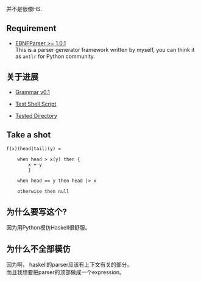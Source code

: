 并不是很像HS.

## Requirement 
- [EBNFParser >= 1.0.1](https://github.com/thautwarm/EBNFParser)  
This is a parser generator framework written by myself, you can think it as `antlr` for Python community.

## 关于进展 

- [Grammar v0.1](./grammar)

- [Test Shell Script](./test.sh)

- [Tested Directory](./tested)

## Take a shot
```
f(x)(head|tail)(y) = 

    when head > x(y) then {
        x + y 
        }
    
    when head == y then head |> x 
    
    otherwise then null
```
## 为什么要写这个? 
因为用Python模仿Haskell很舒服。

## 为什么不全部模仿
因为啊， haskell的parser应该有上下文有关的部分。  
而且我想要把parser的顶部做成一个expression。  



